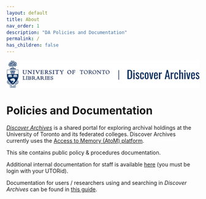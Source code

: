 ```yaml
---
layout: default
title: About
nav_order: 1
description: "DA Policies and Documentation"
permalink: /
has_children: false
---
```

![Discover Archives Logo](img/logo.jpg)

# Policies and Documentation

*[Discover Archives](https://discoverarchives.library.utoronto.ca/)* is a shared portal for exploring archival holdings at the University of Toronto and its federated colleges. Discover Archives currently uses the [Access to Memory (AtoM) platform](https://www.accesstomemory.org/en/docs/latest/).

This site contains public policy & procedures documentation.

Additional internal documentation for staff is available [here](https://connect.library.utoronto.ca/DA/) (you must be login with your UTORid). 

Documentation for users / researchers using and searching in *Discover Archives* can be found in [this guide](https://guides.library.utoronto.ca/discover_archives_searchtips).

